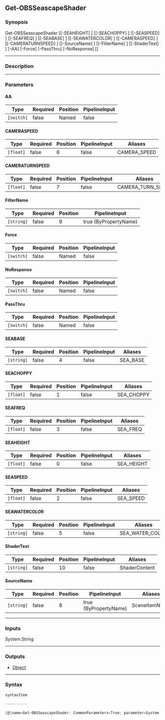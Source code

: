 Get-OBSSeascapeShader
---------------------

### Synopsis

Get-OBSSeascapeShader [[-SEAHEIGHT] <float>] [[-SEACHOPPY] <float>] [[-SEASPEED] <float>] [[-SEAFREQ] <float>] [[-SEABASE] <string>] [[-SEAWATERCOLOR] <string>] [[-CAMERASPEED] <float>] [[-CAMERATURNSPEED] <float>] [[-SourceName] <string>] [[-FilterName] <string>] [[-ShaderText] <string>] [-AA] [-Force] [-PassThru] [-NoResponse] [<CommonParameters>]

---

### Description

---

### Parameters
#### **AA**

|Type      |Required|Position|PipelineInput|
|----------|--------|--------|-------------|
|`[switch]`|false   |Named   |false        |

#### **CAMERASPEED**

|Type     |Required|Position|PipelineInput|Aliases     |
|---------|--------|--------|-------------|------------|
|`[float]`|false   |6       |false        |CAMERA_SPEED|

#### **CAMERATURNSPEED**

|Type     |Required|Position|PipelineInput|Aliases          |
|---------|--------|--------|-------------|-----------------|
|`[float]`|false   |7       |false        |CAMERA_TURN_SPEED|

#### **FilterName**

|Type      |Required|Position|PipelineInput        |
|----------|--------|--------|---------------------|
|`[string]`|false   |9       |true (ByPropertyName)|

#### **Force**

|Type      |Required|Position|PipelineInput|
|----------|--------|--------|-------------|
|`[switch]`|false   |Named   |false        |

#### **NoResponse**

|Type      |Required|Position|PipelineInput|
|----------|--------|--------|-------------|
|`[switch]`|false   |Named   |false        |

#### **PassThru**

|Type      |Required|Position|PipelineInput|
|----------|--------|--------|-------------|
|`[switch]`|false   |Named   |false        |

#### **SEABASE**

|Type      |Required|Position|PipelineInput|Aliases |
|----------|--------|--------|-------------|--------|
|`[string]`|false   |4       |false        |SEA_BASE|

#### **SEACHOPPY**

|Type     |Required|Position|PipelineInput|Aliases   |
|---------|--------|--------|-------------|----------|
|`[float]`|false   |1       |false        |SEA_CHOPPY|

#### **SEAFREQ**

|Type     |Required|Position|PipelineInput|Aliases |
|---------|--------|--------|-------------|--------|
|`[float]`|false   |3       |false        |SEA_FREQ|

#### **SEAHEIGHT**

|Type     |Required|Position|PipelineInput|Aliases   |
|---------|--------|--------|-------------|----------|
|`[float]`|false   |0       |false        |SEA_HEIGHT|

#### **SEASPEED**

|Type     |Required|Position|PipelineInput|Aliases  |
|---------|--------|--------|-------------|---------|
|`[float]`|false   |2       |false        |SEA_SPEED|

#### **SEAWATERCOLOR**

|Type      |Required|Position|PipelineInput|Aliases        |
|----------|--------|--------|-------------|---------------|
|`[string]`|false   |5       |false        |SEA_WATER_COLOR|

#### **ShaderText**

|Type      |Required|Position|PipelineInput|Aliases      |
|----------|--------|--------|-------------|-------------|
|`[string]`|false   |10      |false        |ShaderContent|

#### **SourceName**

|Type      |Required|Position|PipelineInput        |Aliases      |
|----------|--------|--------|---------------------|-------------|
|`[string]`|false   |8       |true (ByPropertyName)|SceneItemName|

---

### Inputs
System.String

---

### Outputs
* [Object](https://learn.microsoft.com/en-us/dotnet/api/System.Object)

---

### Syntax
```PowerShell
syntaxItem
```
```PowerShell
----------
```
```PowerShell
{@{name=Get-OBSSeascapeShader; CommonParameters=True; parameter=System.Object[]}}
```

